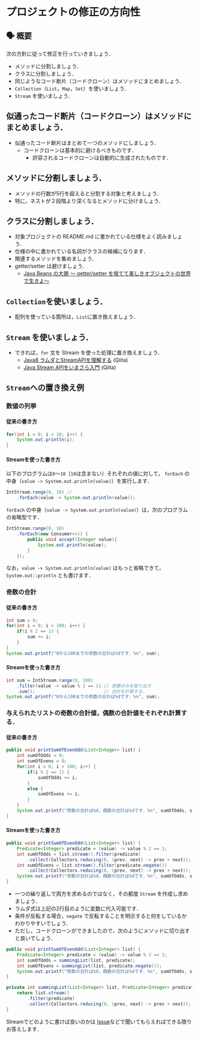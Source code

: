 # プロジェクトの修正の方向性

## :speaking_head: 概要

次の方針に従って修正を行っていきましょう．

* メソッドに分割しましょう．
* クラスに分割しましょう．
* 同じようなコード断片（コードクローン）はメソッドにまとめましょう．
* `Collection`（`List`，`Map`，`Set`）を使いましょう．
* `Stream` を使いましょう．

## 似通ったコード断片（コードクローン）はメソッドにまとめましょう．

* 似通ったコード断片はまとめて一つのメソッドにしましょう．
    * コードクローンは基本的に避けるべきものです．
        * 許容されるコードクローンは自動的に生成されたものです．

## メソッドに分割しましょう．

* メソッドの行数が5行を超えると分割する対象と考えましょう．
* 特に，ネストが２段階より深くなるとメソッドに分けましょう．

## クラスに分割しましょう．

* 対象プロジェクトの README.md に書かれている仕様をよく読みましょう．
* 仕様の中に書かれている名詞がクラスの候補になります．
* 関連するメソッドを集めましょう．
* getter/setter は避けましょう．
    * [Java Beans の大罪 〜 getter/setter を捨てて美しきオブジェクトの世界で生きよ〜](https://blog1.mammb.com/entry/2019/12/06/090000)

## `Collection`を使いましょう．

* 配列を使っている箇所は，`List`に置き換えましょう．

## `Stream` を使いましょう．

* できれば，`for` 文を Stream を使った処理に置き換えましょう．
    * [Java8 ラムダとStreamAPIを理解する](https://qiita.com/gosshys/items/cde9e5921cfc926a5c00) (Qiita)
    * [Java Stream APIをいまさら入門](https://qiita.com/takumi-n/items/369dd3fcb9ccb8fcfa44) (Qiita)

## `Stream`への置き換え例

### 数値の列挙

#### 従来の書き方

```java
for(int i = 0; i < 10; i++) {
    System.out.println(i);
}
```

#### Streamを使った書き方

以下のプログラムは`0`〜`10`（`10`は含まない）それぞれの値に対して，
`forEach` の中身（`value -> System.out.println(value)`）を実行します．

```java
IntStream.range(0, 10) // 
    .forEach(value -> System.out.println(value));
```

`forEach` の中身（`value -> System.out.println(value)`）は，次のプログラムの省略型です．

```java
IntStream.range(0, 10)
    .forEach(new Consumer<>() {
        public void accept(Integer value){
            System.out.println(value);
        }
    });
```

なお，`value -> System.out.println(value)` はもっと省略できて，
`System.out::println` とも書けます．

### 奇数の合計

#### 従来の書き方

```java
int sum = 0;
for(int i = 0; i < 100; i++) {
    if(i % 2 == 1) {
        sum += i;
    }
}
System.out.printf("0から100までの奇数の合計は%dです．%n", sum);
```

#### Streamを使った書き方

```java
int sum = IntStream.range(0, 100)
    .filter(value -> value % 2 == 1) // 奇数のみを取り出す．
    .sum();                          // 合計を計算する．
System.out.printf("0から100までの奇数の合計は%dです．%n", sum);
```

### 与えられたリストの奇数の合計値，偶数の合計値をそれぞれ計算する．

#### 従来の書き方

```java
public void printSumOfEvenOdd(List<Integer> list) {
    int sumOfOdds = 0;
    int sumOfEvens = 0;
    for(int i = 0; i < 100; i++) {
        if(i % 2 == 1) {
            sumOfOdds += i;
        }
        else {
            sumOfEvens += i;
        }
    }
    System.out.printf("奇数の合計は%d，偶数の合計は%dです．%n", sumOfOdds, sumOfEvens);
}
```

#### Streamを使った書き方

```java
public void printSumOfEvenOdd(List<Integer> list) {
    Predicate<Integer> predicate = (value) -> value % 2 == 1;
    int sumOfOdds = list.stream().filter(predicate)
        .collect(Collectors.reducing(0, (prev, next) -> prev + next));
    int sumOfEvens = list.stream().filter(predicate.negate())
        .collect(Collectors.reducing(0, (prev, next) -> prev + next));
    System.out.printf("奇数の合計は%d，偶数の合計は%dです．%n", sumOfOdds, sumOfEvens);
}
```

* 一つの繰り返しで両方を求めるのではなく，その都度 `Stream` を作成し求めましょう．
* ラムダ式は上記の2行目のように変数に代入可能です．
* 条件が反転する場合，`negate` で反転することを明示すると何をしているかわかりやすいでしょう．
* ただし，コードクローンができましたので，次のようにメソッドに切り出すと良いでしょう．

```java
public void printSumOfEvenOdd(List<Integer> list) {
    Predicate<Integer> predicate = (value) -> value % 2 == 1;
    int sumOfOdds = summingList(list, predicate);
    int sumOfEvens = summingList(list, predicate.negate());
    System.out.printf("奇数の合計は%d，偶数の合計は%dです．%n", sumOfOdds, sumOfEvens);
}

private int summingList(List<Integer> list, Predicate<Integer> predicate){
    return list.stream()
        .filter(predicate)
        .collect(Collectors.reducing(0, (prev, next) -> prev + next));
}
```

Streamでどのように書けば良いのかは [Issue](https://github.com/tamada/2022gseminar/issues)などで聞いてもらえればできる限りお答えします．
